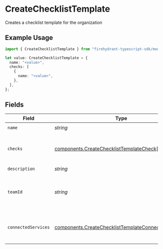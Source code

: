 # CreateChecklistTemplate

Creates a checklist template for the organization

## Example Usage

```typescript
import { CreateChecklistTemplate } from "firehydrant-typescript-sdk/models/components";

let value: CreateChecklistTemplate = {
  name: "<value>",
  checks: [
    {
      name: "<value>",
    },
  ],
};
```

## Fields

| Field                                                                                                                      | Type                                                                                                                       | Required                                                                                                                   | Description                                                                                                                |
| -------------------------------------------------------------------------------------------------------------------------- | -------------------------------------------------------------------------------------------------------------------------- | -------------------------------------------------------------------------------------------------------------------------- | -------------------------------------------------------------------------------------------------------------------------- |
| `name`                                                                                                                     | *string*                                                                                                                   | :heavy_check_mark:                                                                                                         | N/A                                                                                                                        |
| `checks`                                                                                                                   | [components.CreateChecklistTemplateCheck](../../models/components/createchecklisttemplatecheck.md)[]                       | :heavy_check_mark:                                                                                                         | An array of checks for the checklist template                                                                              |
| `description`                                                                                                              | *string*                                                                                                                   | :heavy_minus_sign:                                                                                                         | N/A                                                                                                                        |
| `teamId`                                                                                                                   | *string*                                                                                                                   | :heavy_minus_sign:                                                                                                         | The ID of the Team that owns the checklist template                                                                        |
| `connectedServices`                                                                                                        | [components.CreateChecklistTemplateConnectedService](../../models/components/createchecklisttemplateconnectedservice.md)[] | :heavy_minus_sign:                                                                                                         | Array of service IDs to attach checklist template to                                                                       |